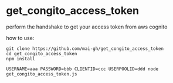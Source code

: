 # get_congito_access_token

perform the handshake to get your access token from aws cognito 

how to use:

```
git clone https://github.com/mai-gh/get_congito_access_token
cd get_congito_access_token
npm install

USERNAME=aaa PASSWORD=bbb CLIENTID=ccc USERPOOLID=ddd node get_congito_access_token.js
```
